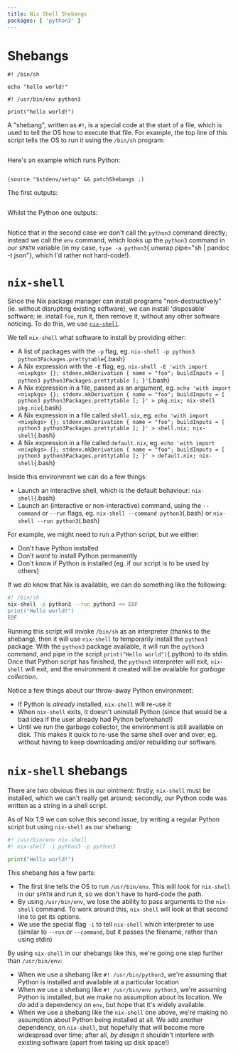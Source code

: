 ```yaml
---
title: Nix Shell Shebangs
packages: [ 'python3' ]
---
```


# Shebangs #

```{pipe="cat > shebang.sh && chmod +x shebang.sh"}
#! /bin/sh

echo "hello world!"
```

```{pipe="cat > shebang.py && chmod +x shebang.py"}
#! /usr/bin/env python3

print("hello world!")
```

A "shebang", written as `#!`, is a special code at the start of a file, which is used to tell the OS how to execute that file. For example, the top line of this script tells the OS to run it using the `/bin/sh` program:

```{.bash pipe="cat shebang.sh"}
```

Here's an example which runs Python:

```{.python pipe="cat shebang.py"}
```

```{pipe="sh"}
(source "$stdenv/setup" && patchShebangs .)
```

The first outputs:

```{pipe="./shebang.sh"}
```

Whilst the Python one outputs:

```{pipe="./shebang.py"}
```

Notice that in the second case we don't call the `python3` command directly; instead we call the `env` command, which looks up the `python3` command in our `$PATH` variable (in my case, `type -a python3`{.unwrap pipe="sh | pandoc -t json"}, which I'd rather not hard-code!).

# `nix-shell` #

Since the Nix package manager can install programs "non-destructively" (ie. without disrupting existing software), we can install 'disposable' software; ie. install `foo`, run it, then remove it, without any other software noticing. To do this, we use [`nix-shell`](http://nixos.org/nix/manual/#sec-nix-shell).

We tell `nix-shell` what software to install by providing either:

 - A list of packages with the `-p` flag, eg. `nix-shell -p python3 python3Packages.prettytable`{.bash}
 - A Nix expression with the `-E` flag, eg. `nix-shell -E 'with import <nixpkgs> {}; stdenv.mkDerivation { name = "foo"; buildInputs = [ python3 python3Packages.prettytable ]; }'`{.bash}
 - A Nix expression in a file, passed as an argument, eg. `echo 'with import <nixpkgs> {}; stdenv.mkDerivation { name = "foo"; buildInputs = [ python3 python3Packages.prettytable ]; }' > pkg.nix; nix-shell pkg.nix`{.bash}
 - A Nix expression in a file called `shell.nix`, eg. `echo 'with import <nixpkgs> {}; stdenv.mkDerivation { name = "foo"; buildInputs = [ python3 python3Packages.prettytable ]; }' > shell.nix; nix-shell`{.bash}
 - A Nix expression in a file called `default.nix`, eg. `echo 'with import <nixpkgs> {}; stdenv.mkDerivation { name = "foo"; buildInputs = [ python3 python3Packages.prettytable ]; }' > default.nix; nix-shell`{.bash}

Inside this environment we can do a few things:

 - Launch an interactive shell, which is the default behaviour: `nix-shell`{.bash}
 - Launch an (interactive or non-interactive) command, using the `--command` or `--run` flags, eg. `nix-shell --command python3`{.bash} or `nix-shell --run python3`{.bash}

For example, we might need to run a Python script, but we either:

 - Don't have Python installed
 - Don't *want* to install Python permanently
 - Don't know if Python is installed (eg. if our script is to be used by others)

If we *do* know that Nix is available, we can do something like the following:

```bash
#! /bin/sh
nix-shell -p python3 --run python3 << EOF
print("Hello world!")
EOF
```

Running this script will invoke `/bin/sh` as an interpreter (thanks to the shebang), then it will use `nix-shell` to temporarily install the `python3` package. With the `python3` package available, it will run the `python3` command, and pipe in the script `print("Hello world")`{.python} to its stdin. Once that Python script has finished, the `python3` interpreter will exit, `nix-shell` will exit, and the environment it created will be available for *garbage collection*.

Notice a few things about our throw-away Python environment:

 - If Python is *already* installed, `nix-shell` will re-use it
 - When `nix-shell` exits, it doesn't uninstall Python (since that would be a bad idea if the user already had Python beforehand!)
 - Until we run the garbage collector, the environment is still available on disk. This makes it quick to re-use the same shell over and over, eg. without having to keep downloading and/or rebuilding our software.

# `nix-shell` shebangs #

There are two obvious flies in our ointment: firstly, `nix-shell` must be installed, which we can't really get around; secondly, our Python code was written as a string in a shell script.

As of Nix 1.9 we can solve this second issue, by writing a regular Python script but using `nix-shell` as our shebang:

```python
#! /usr/bin/env nix-shell
#! nix-shell -i python3 -p python3

print("Hello world!")
```

This shebang has a few parts:

 - The first line tells the OS to run `/usr/bin/env`. This will look for `nix-shell` in our `$PATH` and run it, so we don't have to hard-code the path.
 - By using `/usr/bin/env`, we lose the ability to pass arguments to the `nix-shell` command. To work around this, `nix-shell` will look at that second line to get its options.
 - We use the special flag `-i` to tell `nix-shell` which interpreter to use (similar to `--run` or `--command`, but it passes the filename, rather than using stdin)

By using `nix-shell` in our shebangs like this, we're going one step further than `/usr/bin/env`:

 - When we use a shebang like `#! /usr/bin/python3`, we're assuming that Python is installed and available at a particular location
 - When we use a shebang like `#! /usr/bin/env python3`, we're assuming Python is installed, but we make no assumption about its location. We *do* add a dependency on `env`, but hope that it's widely available.
 - When we use a shebang like the `nix-shell` one above, we're making no assumption about Python being installed at all. We add another dependency, on `nix-shell`, but hopefully that will become more widespread over time; after all, *by design* it shouldn't interfere with existing software (apart from taking up disk space!)
